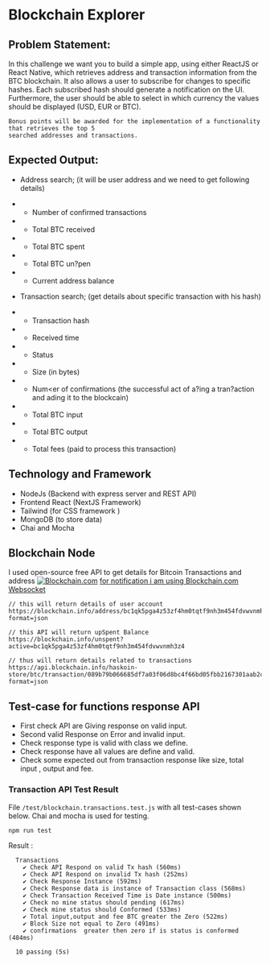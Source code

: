# Blockchain Explorer
## Problem Statement:
In this challenge we want you to build a simple app, using either ReactJS or React Native,
which retrieves address and transaction information from the BTC blockchain. It also allows a
user to subscribe for changes to specific hashes. Each subscribed hash should generate a
notification on the UI. Furthermore, the user should be able to select in which currency the
values should be displayed (USD, EUR or BTC).

```
Bonus points will be awarded for the implementation of a functionality that retrieves the top 5
searched addresses and transactions.
```

## Expected Output:

- Address search; (it will be user address and we need to get following details)
- - Number of confirmed transactions
- - Total BTC received
- - Total BTC spent
- - Total BTC un?pen
- - Current address balance

- Transaction search; (get details about specific transaction with his hash)
- - Transaction hash
- - Received time
- - Status
- - Size (in bytes)
- - Num<er of confirmations (the successful act of a?ing a tran?action and ading it to the blockcain)
- - Total BTC input
- - Total BTC output
- - Total fees (paid to process this transaction)

## Technology and Framework 
- NodeJs (Backend with express server and REST API)
- Frontend React (NextJS Framework)
- Tailwind (for CSS framework )
- MongoDB (to store data)
- Chai and Mocha

## Blockchain Node 
I used open-source free API to get details for Bitcoin Transactions and address [![ Blockchain.com]()](https://www.blockchain.com/explorer/api/blockchain_api)  [for notification i am using Blockchain.com Websocket](https://www.blockchain.com/explorer/api/api_websocket)

```
// this will return details of user account
https://blockchain.info/address/bc1qk5pga4z53zf4hm0tqtf9nh3m454fdvwvnmh3z4?format=json

// this API will return upSpent Balance 
https://blockchain.info/unspent?active=bc1qk5pga4z53zf4hm0tqtf9nh3m454fdvwvnmh3z4 

// thus will return details related to transactions
https://api.blockchain.info/haskoin-store/btc/transaction/089b79b066685df7a03f06d8bc4f66bd05fbb2167301aab2cbd83e2e8ff586f4?format=json

```

## Test-case for functions response API

- First check API are Giving response on valid input.
- Second valid Response on Error and invalid input.
- Check response type is valid with class we define.
- Check response have all values are define and valid.
- Check some expected out from transaction response like size, total input , output  and fee.


### Transaction API Test Result
File  `/test/blockchain.transactions.test.js` with all test-cases shown below.
Chai and mocha is used for testing.
```
npm run test
```
Result :
```
  Transactions
    ✔ Check API Respond on valid Tx hash (560ms)
    ✔ Check API Respond on invalid Tx hash (252ms)
    ✔ Check Response Instance (592ms)
    ✔ Check Response data is instance of Transaction class (568ms)
    ✔ Check Transaction Received Time is Date instance (500ms)
    ✔ Check no mine status should pending (617ms)
    ✔ Check mine status should Conformed (533ms)
    ✔ Total input,output and fee BTC greater the Zero (522ms)
    ✔ Block Size not equal to Zero (491ms)
    ✔ confirmations  greater then zero if is status is conformed (484ms)

  10 passing (5s)
```